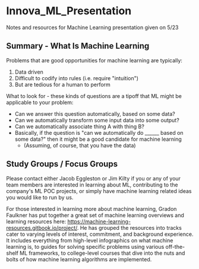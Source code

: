 # Innova_ML_Presentation

Notes and resources for Machine Learning presentation given on 5/23

## Summary - What Is Machine Learning

Problems that are good opportunities for machine learning are typically:
1) Data driven
2) Difficult to codify into rules (i.e. require "intuition")
3) But are tedious for a human to perform

What to look for - these kinds of questions are a tipoff that ML might be applicable to your problem:

* Can we answer this question automatically, based on some data?
* Can we automatically transform some input data into some output?
* Can we automatically associate thing A with thing B?
* Basically, if the question is "can we automatically do ______ based on some data?" then it might be a good candidate for machine learning
    * (Assuming, of course, that you have the data)


## Study Groups / Focus Groups

Please contact either Jacob Eggleston or Jim Kilty if you or any of your team members are interested in learning about ML, contributing to the company's ML POC projects, or simply have machine learning related ideas you would like to run by us.

For those interested in learning more about machine learning, Gradon Faulkner has put together a great set of machine learning overviews and learning resources here: https://machine-learning-resources.gitbook.io/project/. He has grouped the resources into tracks cater to varying levels of interest, commitment, and background experience. It includes everything from high-level infographics on what machine learning is, to guides for solving specific problems using various off-the-shelf ML frameworks, to college-level courses that dive into the nuts and bolts of how machine learning algorithms are implemented.

